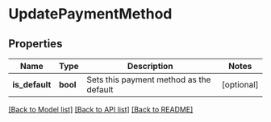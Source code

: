 # UpdatePaymentMethod

## Properties
Name | Type | Description | Notes
------------ | ------------- | ------------- | -------------
**is_default** | **bool** | Sets this payment method as the default | [optional] 

[[Back to Model list]](../README.md#documentation-for-models) [[Back to API list]](../README.md#documentation-for-api-endpoints) [[Back to README]](../README.md)


